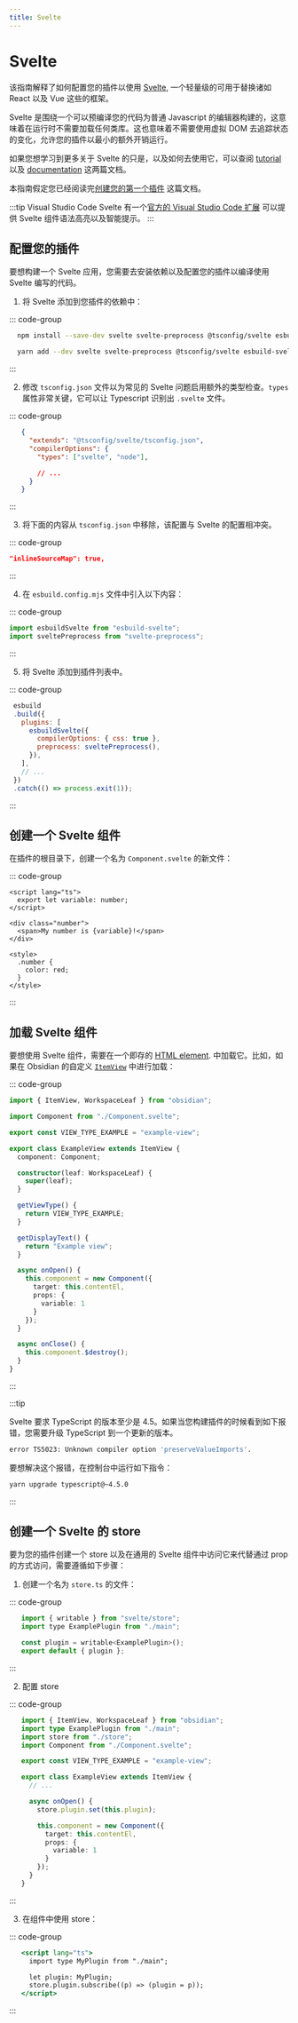 ```yaml
---
title: Svelte
---
```

# Svelte

该指南解释了如何配置您的插件以使用 [Svelte](https://svelte.dev/), 一个轻量级的可用于替换诸如 React 以及 Vue 这些的框架。

Svelte 是围绕一个可以预编译您的代码为普通 Javascript 的编辑器构建的，这意味着在运行时不需要加载任何类库。这也意味着不需要使用虚拟 DOM 去追踪状态的变化，允许您的插件以最小的额外开销运行。

如果您想学习到更多关于 Svelte 的只是，以及如何去使用它，可以查阅 [tutorial](https://svelte.dev/tutorial/basics) 以及 [documentation](https://svelte.dev/docs) 这两篇文档。

本指南假定您已经阅读完[创建您的第一个插件](../getting-started/create-your-first-plugin) 这篇文档。

:::tip Visual Studio Code
Svelte 有一个[官方的 Visual Studio Code 扩展](https://marketplace.visualstudio.com/items?itemName=svelte.svelte-vscode) 可以提供 Svelte 组件语法高亮以及智能提示。
:::

## 配置您的插件

要想构建一个 Svelte 应用，您需要去安装依赖以及配置您的插件以编译使用 Svelte 编写的代码。

1. 将 Svelte 添加到您插件的依赖中：

::: code-group

```bash [npm]
  npm install --save-dev svelte svelte-preprocess @tsconfig/svelte esbuild-svelte
```

```bash [yarn]
  yarn add --dev svelte svelte-preprocess @tsconfig/svelte esbuild-svelte
```

:::

2. 修改 `tsconfig.json` 文件以为常见的 Svelte 问题启用额外的类型检查。`types` 属性非常关键，它可以让 Typescript 识别出 `.svelte` 文件。

::: code-group

```json [tsconfig.json]
   {
     "extends": "@tsconfig/svelte/tsconfig.json",
     "compilerOptions": {
       "types": ["svelte", "node"],

       // ...
     }
   }
```

:::

3. 将下面的内容从 `tsconfig.json` 中移除，该配置与 Svelte 的配置相冲突。

::: code-group

```json [tsconfig.json]
"inlineSourceMap": true,
```

:::

4. 在 `esbuild.config.mjs` 文件中引入以下内容：

::: code-group

```js [esbuild.config.mjs]
import esbuildSvelte from "esbuild-svelte";
import sveltePreprocess from "svelte-preprocess";
```

:::

5. 将 Svelte 添加到插件列表中。

::: code-group

```js {15} [esbuild.config.mjs]
 esbuild
 .build({
   plugins: [
     esbuildSvelte({
       compilerOptions: { css: true },
       preprocess: sveltePreprocess(),
     }),
   ],
   // ...
 })
 .catch(() => process.exit(1));
```

:::

## 创建一个 Svelte 组件

在插件的根目录下，创建一个名为 `Component.svelte` 的新文件：

::: code-group

```tsx [Component.svelte]
<script lang="ts">
  export let variable: number;
</script>

<div class="number">
  <span>My number is {variable}!</span>
</div>

<style>
  .number {
    color: red;
  }
</style>
```

:::

## 加载 Svelte 组件

要想使用 Svelte 组件，需要在一个即存的 [HTML element](../user-interface/html-elements.md). 中加载它。比如，如果在 Obsidian 的自定义 [`ItemView`](../reference/typescript/classes/ItemView.md) 中进行加载：

::: code-group

```ts [view.ts]
import { ItemView, WorkspaceLeaf } from "obsidian";

import Component from "./Component.svelte";

export const VIEW_TYPE_EXAMPLE = "example-view";

export class ExampleView extends ItemView {
  component: Component;

  constructor(leaf: WorkspaceLeaf) {
    super(leaf);
  }

  getViewType() {
    return VIEW_TYPE_EXAMPLE;
  }

  getDisplayText() {
    return "Example view";
  }

  async onOpen() {
    this.component = new Component({
      target: this.contentEl,
      props: {
        variable: 1
      }
    });
  }

  async onClose() {
    this.component.$destroy();
  }
}
```

:::

:::tip

Svelte 要求 TypeScript 的版本至少是 4.5。如果当您构建插件的时候看到如下报错，您需要升级 TypeScript 到一个更新的版本。

```bash
error TS5023: Unknown compiler option 'preserveValueImports'.
```

要想解决这个报错，在控制台中运行如下指令：

```bash
yarn upgrade typescript@~4.5.0
```

:::

## 创建一个 Svelte 的 store

要为您的插件创建一个 store 以及在通用的 Svelte 组件中访问它来代替通过 prop 的方式访问，需要遵循如下步骤：

1. 创建一个名为 `store.ts` 的文件：

::: code-group

```jsx [store.ts]
   import { writable } from "svelte/store";
   import type ExamplePlugin from "./main";

   const plugin = writable<ExamplePlugin>();
   export default { plugin };
```

:::

2. 配置 store

::: code-group

```ts [view.ts]
   import { ItemView, WorkspaceLeaf } from "obsidian";
   import type ExamplePlugin from "./main";
   import store from "./store";
   import Component from "./Component.svelte";

   export const VIEW_TYPE_EXAMPLE = "example-view";

   export class ExampleView extends ItemView {
     // ...

     async onOpen() {
       store.plugin.set(this.plugin);

       this.component = new Component({
         target: this.contentEl,
         props: {
           variable: 1
         }
       });
     }
   }
```

:::

3. 在组件中使用 store：

::: code-group

```jsx [Component.svelte]
   <script lang="ts">
     import type MyPlugin from "./main";

     let plugin: MyPlugin;
     store.plugin.subscribe((p) => (plugin = p));
   </script>
```

:::
